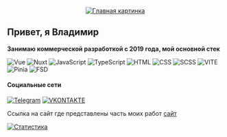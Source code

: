 <div style="display: flex; justify-content: center; margin: auto; text-aling: center;" >
    <a href="https://proksiks.github.io/site/articles/" targe="_blank">
        <img style="display: block; margin: auto; max-width: 100%;" src="https://github.com/proksiks/proksiks/blob/main/assets/screen.gif" alt="Главная картинка" />
    </a>
</div>

## Привет, я Владимир

**Занимаю коммерческой разработкой с 2019 года, мой основной стек**

![Vue](https://img.shields.io/badge/Vue-41b883) ![Nuxt](https://img.shields.io/badge/Nuxt-001e26) ![JavaScript](https://img.shields.io/badge/JavaScript-1f1f1f?logo=javascript&logoColor=f7e025) ![TypeScript](https://img.shields.io/badge/TypeScript-blue?logo=typescript&logoColor=ffffff) ![HTML](https://img.shields.io/badge/HTML-e44d26) ![CSS](https://img.shields.io/badge/CSS-264de4) ![SCSS](https://img.shields.io/badge/SCSS-d0469d) ![VITE](https://img.shields.io/badge/VITE-ffb109) ![Pinia](https://img.shields.io/badge/Pinia-edbb36) ![FSD](https://img.shields.io/badge/FSD-263f5f)

#### Социальные сети

[![Telegram](https://img.shields.io/badge/TELEGRAM-303a4d?logo=telegram&logoColor=27a0d9)](https://t.me/ProKsiKzzz) [![VKONTAKTE](https://img.shields.io/badge/VKONTAKTE-303a4d?logo=vk&logoColor=4f7db3)](https://vk.com/poksiks)

Ссылка на сайт где представлены часть моих работ [сайт](https://proksiks.github.io/my-pet-projects/projects/)

[![Статистика](https://github-readme-stats.vercel.app/api/top-langs?username=proksiks&show_icons=true)](https://github.com/proksiks/github-readme-stats)
